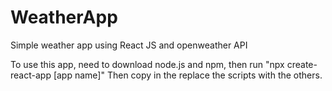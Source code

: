 # WeatherApp
Simple weather app using React JS and openweather API 

To use this app, need to download node.js and npm, then run "npx create-react-app [app name]"
Then copy in the replace the scripts with the others. 
